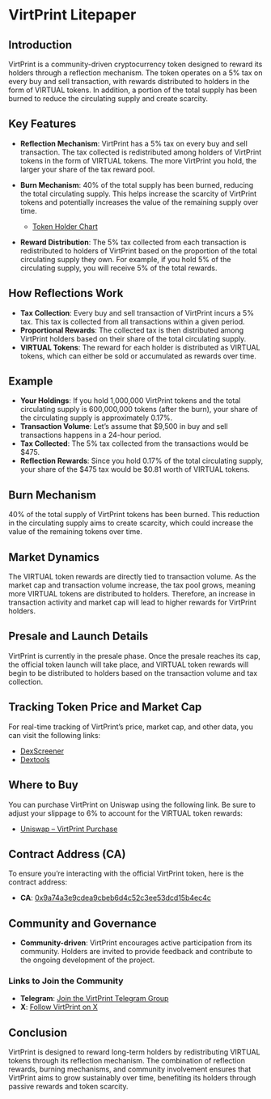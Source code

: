 # VirtPrint Litepaper

## Introduction
VirtPrint is a community-driven cryptocurrency token designed to reward its holders through a reflection mechanism. The token operates on a 5% tax on every buy and sell transaction, with rewards distributed to holders in the form of VIRTUAL tokens. In addition, a portion of the total supply has been burned to reduce the circulating supply and create scarcity.

## Key Features

- **Reflection Mechanism**: VirtPrint has a 5% tax on every buy and sell transaction. The tax collected is redistributed among holders of VirtPrint tokens in the form of VIRTUAL tokens. The more VirtPrint you hold, the larger your share of the tax reward pool.

- **Burn Mechanism**: 40% of the total supply has been burned, reducing the total circulating supply. This helps increase the scarcity of VirtPrint tokens and potentially increases the value of the remaining supply over time.
  - [Token Holder Chart](https://basescan.org/token/tokenholderchart/0x9a74a3e9cdea9cbeb6d4c52c3ee53dcd15b4ec4c)

- **Reward Distribution**: The 5% tax collected from each transaction is redistributed to holders of VirtPrint based on the proportion of the total circulating supply they own. For example, if you hold 5% of the circulating supply, you will receive 5% of the total rewards.

## How Reflections Work

- **Tax Collection**: Every buy and sell transaction of VirtPrint incurs a 5% tax. This tax is collected from all transactions within a given period.
- **Proportional Rewards**: The collected tax is then distributed among VirtPrint holders based on their share of the total circulating supply.
- **VIRTUAL Tokens**: The reward for each holder is distributed as VIRTUAL tokens, which can either be sold or accumulated as rewards over time.

## Example

- **Your Holdings**: If you hold 1,000,000 VirtPrint tokens and the total circulating supply is 600,000,000 tokens (after the burn), your share of the circulating supply is approximately 0.17%.
- **Transaction Volume**: Let’s assume that $9,500 in buy and sell transactions happens in a 24-hour period.
- **Tax Collected**: The 5% tax collected from the transactions would be $475.
- **Reflection Rewards**: Since you hold 0.17% of the total circulating supply, your share of the $475 tax would be $0.81 worth of VIRTUAL tokens.

## Burn Mechanism
40% of the total supply of VirtPrint tokens has been burned. This reduction in the circulating supply aims to create scarcity, which could increase the value of the remaining tokens over time.

## Market Dynamics
The VIRTUAL token rewards are directly tied to transaction volume. As the market cap and transaction volume increase, the tax pool grows, meaning more VIRTUAL tokens are distributed to holders. Therefore, an increase in transaction activity and market cap will lead to higher rewards for VirtPrint holders.

## Presale and Launch Details
VirtPrint is currently in the presale phase. Once the presale reaches its cap, the official token launch will take place, and VIRTUAL token rewards will begin to be distributed to holders based on the transaction volume and tax collection.

## Tracking Token Price and Market Cap
For real-time tracking of VirtPrint’s price, market cap, and other data, you can visit the following links:

- [DexScreener](https://dexscreener.com/base/0x78aa2bd40c258aca90bf4f96e4e55cb4162a7726)
- [Dextools](https://www.dextools.io/app/en/base/pair-explorer/0x78aa2bd40c258aca90bf4f96e4e55cb4162a7726)

## Where to Buy
You can purchase VirtPrint on Uniswap using the following link. Be sure to adjust your slippage to 6% to account for the VIRTUAL token rewards:
- [Uniswap – VirtPrint Purchase](https://app.uniswap.org/explore/tokens/base/0x9a74a3e9cdea9cbeb6d4c52c3ee53dcd15b4ec4c)

## Contract Address (CA)
To ensure you’re interacting with the official VirtPrint token, here is the contract address:
- **CA**: [0x9a74a3e9cdea9cbeb6d4c52c3ee53dcd15b4ec4c](https://etherscan.io/address/0x9a74a3e9cdea9cbeb6d4c52c3ee53dcd15b4ec4c)

## Community and Governance

- **Community-driven**: VirtPrint encourages active participation from its community. Holders are invited to provide feedback and contribute to the ongoing development of the project.

### Links to Join the Community
- **Telegram**: [Join the VirtPrint Telegram Group](https://t.me/VirtualPrinter)
- **X**: [Follow VirtPrint on X](https://x.com/printer_virtual)

## Conclusion
VirtPrint is designed to reward long-term holders by redistributing VIRTUAL tokens through its reflection mechanism. The combination of reflection rewards, burning mechanisms, and community involvement ensures that VirtPrint aims to grow sustainably over time, benefiting its holders through passive rewards and token scarcity.
